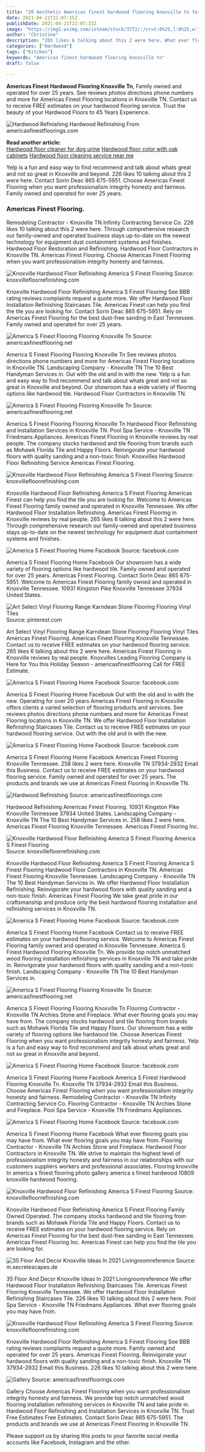 ```yaml
---
title: "20 Aesthetic Americas finest hardwood flooring knoxville tn for Dining Room"
date: 2021-04-21T22:07:15Z
publishDate: 2021-04-21T22:07:15Z
image: "https://img1.wsimg.com/isteam/stock/3772/:/cr=t:0%25,l:0%25,w:100%25,h:100%25/rs=w:400,cg:true"
author: "Christine"
description: "265 likes 6 talking about this 2 were here. What ever flooring goals you may have from. Americas finest hardwood flooring knoxville tn"
categories: ["Hardwood"]
tags: ["Kitchen"]
keywords: "Americas finest hardwood flooring knoxville tn"
draft: false

---
```

<!-- Head tag Code -->
**Americas Finest Hardwood Flooring Knoxville Tn**, Family owned and operated for over 25 years. See reviews photos directions phone numbers and more for Americas Finest Flooring locations in Knoxville TN. Contact us to receive FREE estimates on your hardwood flooring service. Trust the beauty of your Hardwood Floors to 45 Years Experience.

![Hardwood Refinishing](https://img1.wsimg.com/isteam/ip/4e2120c4-c53e-4b31-8cf1-68a334c1c71a/af411401-9f00-4fb4-a350-c7d68fbca213.jpg/:/rs=w:1240,h:620,cg:true,m/cr=w:1240,h:620 "Hardwood Refinishing")
Hardwood Refinishing From americasfinestfloorings.com

**Read another article:**  
[Hardwood floor cleaner for dog urine](/hardwood-floor-cleaner-for-dog-urine/)
[Hardwood floor color with oak cabinets](/hardwood-floor-color-with-oak-cabinets/)
[Hardwood floor cleaning service near me](/hardwood-floor-cleaning-service-near-me/)


Yelp is a fun and easy way to find recommend and talk about whats great and not so great in Knoxville and beyond. 226 likes 10 talking about this 2 were here. Contact Sorin Deac 865 675-5951. Choose Americas Finest Flooring when you want professionalism integrity honesty and fairness. Family owned and operated for over 25 years.

### Americas Finest Flooring.

Remodeling Contractor - Knoxville TN Infinity Contracting Service Co. 226 likes 10 talking about this 2 were here. Through comprehensive research our family-owned and operated business stays up-to-date on the newest technology for equipment dust containment systems and finishes. Hardwood Floor Restoration and Refinishing. Hardwood Floor Contractors in Knoxville TN. Americas Finest Flooring. Choose Americas Finest Flooring when you want professionalism integrity honesty and fairness.


![Knoxville Hardwood Floor Refinishing America S Finest Flooring](https://img1.wsimg.com/isteam/ip/e18ab5f6-a22b-47f9-9c5b-082d91ba0f2c/IMG_1093.jpg/:/cr=t:0%25,l:0%25,w:100%25,h:100%25/rs=w:600,m,cg:true "Knoxville Hardwood Floor Refinishing America S Finest Flooring")
Source: knoxvillefloorrefinishing.com

Knoxville Hardwood Floor Refinishing America S Finest Flooring See BBB rating reviews complaints request a quote more. We offer Hardwood Floor Installation Refinishing Staircases Tile. Americas Finest can help you find the tile you are looking for. Contact Sorin Deac 865 675-5951. Rely on Americas Finest Flooring for the best dust-free sanding in East Tennessee. Family owned and operated for over 25 years.

![America S Finest Flooring Flooring Knoxville Tn](https://cdn.websites.hibu.com/d4c67acd69b246e8881690c3d06e5169/DESKTOP/png/3-a06d-7cd7eb6818fa.png "America S Finest Flooring Flooring Knoxville Tn")
Source: americasfinestflooring.net

America S Finest Flooring Flooring Knoxville Tn See reviews photos directions phone numbers and more for Americas Finest Flooring locations in Knoxville TN. Landscaping Company - Knoxville TN The 10 Best Handyman Services in. Out with the old and in with the new. Yelp is a fun and easy way to find recommend and talk about whats great and not so great in Knoxville and beyond. Our showroom has a wide variety of flooring options like hardwood tile. Hardwood Floor Contractors in Knoxville TN.

![America S Finest Flooring Flooring Knoxville Tn](https://cdn.websites.hibu.com/d4c67acd69b246e8881690c3d06e5169/DESKTOP/png/e-afa0-5aadb46399a3.png "America S Finest Flooring Flooring Knoxville Tn")
Source: americasfinestflooring.net

America S Finest Flooring Flooring Knoxville Tn Hardwood Floor Refinishing and Installation Services in Knoxville TN. Pool Spa Service - Knoxville TN Friedmans Appliances. Americas Finest Flooring in Knoxville reviews by real people. The company stocks hardwood and tile flooring from brands such as Mohawk Florida Tile and Happy Floors. Reinvigorate your hardwood floors with quality sanding and a non-toxic finish. Knoxvilles Hardwood Floor Refinishing Service Americas Finest Flooring.

![Knoxville Hardwood Floor Refinishing America S Finest Flooring](https://img1.wsimg.com/isteam/ip/e18ab5f6-a22b-47f9-9c5b-082d91ba0f2c/IMG_0707.jpg/:/rs=w:600,m,cg:true "Knoxville Hardwood Floor Refinishing America S Finest Flooring")
Source: knoxvillefloorrefinishing.com

Knoxville Hardwood Floor Refinishing America S Finest Flooring Americas Finest can help you find the tile you are looking for. Welcome to Americas Finest Flooring family owned and operated in Knoxville Tennessee. We offer Hardwood Floor Installation Refinishing. Americas Finest Flooring in Knoxville reviews by real people. 265 likes 6 talking about this 2 were here. Through comprehensive research our family-owned and operated business stays up-to-date on the newest technology for equipment dust containment systems and finishes.

![America S Finest Flooring Home Facebook](https://lookaside.fbsbx.com/lookaside/crawler/media/?media_id=2513893828687142 "America S Finest Flooring Home Facebook")
Source: facebook.com

America S Finest Flooring Home Facebook Our showroom has a wide variety of flooring options like hardwood tile. Family owned and operated for over 25 years. Americas Finest Flooring. Contact Sorin Deac 865 675-5951. Welcome to Americas Finest Flooring family owned and operated in Knoxville Tennessee. 10931 Kingston Pike Knoxville Tennessee 37934 United States.

![Art Select Vinyl Flooring Range Karndean Stone Flooring Flooring Vinyl Tiles](https://i.pinimg.com/originals/e8/9e/d7/e89ed703165a6f512a55ff8b7e307327.jpg "Art Select Vinyl Flooring Range Karndean Stone Flooring Flooring Vinyl Tiles")
Source: pinterest.com

Art Select Vinyl Flooring Range Karndean Stone Flooring Flooring Vinyl Tiles Americas Finest Flooring. Americas Finest Flooring Knoxville Tennessee. Contact us to receive FREE estimates on your hardwood flooring service. 265 likes 6 talking about this 2 were here. Americas Finest Flooring in Knoxville reviews by real people. Knoxvilles Leading Flooring Company is Here for You this Holiday Season - americasfinestflooring Call for FREE Estimate.

![America S Finest Flooring Home Facebook](https://lookaside.fbsbx.com/lookaside/crawler/media/?media_id=2299580510058345 "America S Finest Flooring Home Facebook")
Source: facebook.com

America S Finest Flooring Home Facebook Out with the old and in with the new. Operating for over 20 years Americas Finest Flooring in Knoxville offers clients a varied selection of flooring products and services. See reviews photos directions phone numbers and more for Americas Finest Flooring locations in Knoxville TN. We offer Hardwood Floor Installation Refinishing Staircases Tile. Contact us to receive FREE estimates on your hardwood flooring service. Out with the old and in with the new.

![America S Finest Flooring Home Facebook](https://lookaside.fbsbx.com/lookaside/crawler/media/?media_id=2458836807526178 "America S Finest Flooring Home Facebook")
Source: facebook.com

America S Finest Flooring Home Facebook Americas Finest Flooring Knoxville Tennessee. 258 likes 2 were here. Knoxville TN 37934-2932 Email this Business. Contact us to receive FREE estimates on your hardwood flooring service. Family owned and operated for over 25 years. The products and brands we use at Americas Finest Flooring in Knoxville TN.

![Hardwood Refinishing](https://img1.wsimg.com/isteam/ip/4e2120c4-c53e-4b31-8cf1-68a334c1c71a/af411401-9f00-4fb4-a350-c7d68fbca213.jpg/:/rs=w:1240,h:620,cg:true,m/cr=w:1240,h:620 "Hardwood Refinishing")
Source: americasfinestfloorings.com

Hardwood Refinishing Americas Finest Flooring. 10931 Kingston Pike Knoxville Tennessee 37934 United States. Landscaping Company - Knoxville TN The 10 Best Handyman Services in. 258 likes 2 were here. Americas Finest Flooring Knoxville Tennessee. Americas Finest Flooring Inc.

![Knoxville Hardwood Floor Refinishing America S Finest Flooring America S Finest Flooring](https://img1.wsimg.com/isteam/ip/e18ab5f6-a22b-47f9-9c5b-082d91ba0f2c/new13.jpg/:/cr=t:0%25,l:0%25,w:100%25,h:100%25/rs=w:400,cg:true "Knoxville Hardwood Floor Refinishing America S Finest Flooring America S Finest Flooring")
Source: knoxvillefloorrefinishing.com

Knoxville Hardwood Floor Refinishing America S Finest Flooring America S Finest Flooring Hardwood Floor Contractors in Knoxville TN. Americas Finest Flooring Knoxville Tennessee. Landscaping Company - Knoxville TN The 10 Best Handyman Services in. We offer Hardwood Floor Installation Refinishing. Reinvigorate your hardwood floors with quality sanding and a non-toxic finish. Americas Finest Flooring We take great pride in our craftsmanship and produce only the best hardwood flooring installation and refinishing services in Knoxville TN.

![America S Finest Flooring Home Facebook](https://lookaside.fbsbx.com/lookaside/crawler/media/?media_id=3488767927866389 "America S Finest Flooring Home Facebook")
Source: facebook.com

America S Finest Flooring Home Facebook Contact us to receive FREE estimates on your hardwood flooring service. Welcome to Americas Finest Flooring family owned and operated in Knoxville Tennessee. America S Finest Hardwood Flooring Knoxville Tn. We provide top notch unmatched wood flooring installation refinishing services in Knoxville TN and take pride in. Reinvigorate your hardwood floors with quality sanding and a non-toxic finish. Landscaping Company - Knoxville TN The 10 Best Handyman Services in.

![America S Finest Flooring Flooring Knoxville Tn](https://cdn.websites.hibu.com/d4c67acd69b246e8881690c3d06e5169/MOBILE/jpg/10873776_pre.jpg "America S Finest Flooring Flooring Knoxville Tn")
Source: americasfinestflooring.net

America S Finest Flooring Flooring Knoxville Tn Flooring Contractor - Knoxville TN Archies Stone and Fireplace. What ever flooring goals you may have from. The company stocks hardwood and tile flooring from brands such as Mohawk Florida Tile and Happy Floors. Our showroom has a wide variety of flooring options like hardwood tile. Choose Americas Finest Flooring when you want professionalism integrity honesty and fairness. Yelp is a fun and easy way to find recommend and talk about whats great and not so great in Knoxville and beyond.

![America S Finest Flooring Home Facebook](https://lookaside.fbsbx.com/lookaside/crawler/media/?media_id=2502397389836786 "America S Finest Flooring Home Facebook")
Source: facebook.com

America S Finest Flooring Home Facebook America S Finest Hardwood Flooring Knoxville Tn. Knoxville TN 37934-2932 Email this Business. Choose Americas Finest Flooring when you want professionalism integrity honesty and fairness. Remodeling Contractor - Knoxville TN Infinity Contracting Service Co. Flooring Contractor - Knoxville TN Archies Stone and Fireplace. Pool Spa Service - Knoxville TN Friedmans Appliances.

![America S Finest Flooring Home Facebook](https://lookaside.fbsbx.com/lookaside/crawler/media/?media_id=443866646322434 "America S Finest Flooring Home Facebook")
Source: facebook.com

America S Finest Flooring Home Facebook What ever flooring goals you may have from. What ever flooring goals you may have from. Flooring Contractor - Knoxville TN Archies Stone and Fireplace. Hardwood Floor Contractors in Knoxville TN. We strive to maintain the highest level of professionalism integrity honesty and fairness in our relationships with our customers suppliers workers and professional associates. Flooring knoxville tn america s finest flooring photo gallery america s finest hardwood 10809 knoxville hardwood flooring.

![Knoxville Hardwood Floor Refinishing America S Finest Flooring](https://img1.wsimg.com/isteam/ip/e18ab5f6-a22b-47f9-9c5b-082d91ba0f2c/IMG_0767.jpg/:/cr=t:0%25,l:0%25,w:100%25,h:100%25/rs=w:600,m,cg:true "Knoxville Hardwood Floor Refinishing America S Finest Flooring")
Source: knoxvillefloorrefinishing.com

Knoxville Hardwood Floor Refinishing America S Finest Flooring Family Owned Operated. The company stocks hardwood and tile flooring from brands such as Mohawk Florida Tile and Happy Floors. Contact us to receive FREE estimates on your hardwood flooring service. Rely on Americas Finest Flooring for the best dust-free sanding in East Tennessee. Americas Finest Flooring Inc. Americas Finest can help you find the tile you are looking for.

![35 Floor And Decor Knoxville Ideas In 2021 Livingroomreference](https://i.pinimg.com/originals/4f/6d/cd/4f6dcd42918c2bbb6e13e6be514f0041.jpg "35 Floor And Decor Knoxville Ideas In 2021 Livingroomreference")
Source: m.secretescapes.de

35 Floor And Decor Knoxville Ideas In 2021 Livingroomreference We offer Hardwood Floor Installation Refinishing Staircases Tile. Americas Finest Flooring Knoxville Tennessee. We offer Hardwood Floor Installation Refinishing Staircases Tile. 226 likes 10 talking about this 2 were here. Pool Spa Service - Knoxville TN Friedmans Appliances. What ever flooring goals you may have from.

![Knoxville Hardwood Floor Refinishing America S Finest Flooring](https://img1.wsimg.com/isteam/ip/e18ab5f6-a22b-47f9-9c5b-082d91ba0f2c/ba4ccdd7-1b1a-4332-bcfa-5ddd94ab94f7.jpg/:/rs=w:365,h:365,cg:true,m/cr=w:365,h:365 "Knoxville Hardwood Floor Refinishing America S Finest Flooring")
Source: knoxvillefloorrefinishing.com

Knoxville Hardwood Floor Refinishing America S Finest Flooring See BBB rating reviews complaints request a quote more. Family owned and operated for over 25 years. Americas Finest Flooring. Reinvigorate your hardwood floors with quality sanding and a non-toxic finish. Knoxville TN 37934-2932 Email this Business. 226 likes 10 talking about this 2 were here.

![Gallery](https://img1.wsimg.com/isteam/stock/3772/:/cr=t:0%25,l:0%25,w:100%25,h:100%25/rs=w:400,cg:true "Gallery")
Source: americasfinestfloorings.com

Gallery Choose Americas Finest Flooring when you want professionalism integrity honesty and fairness. We provide top notch unmatched wood flooring installation refinishing services in Knoxville TN and take pride in. Hardwood Floor Refinishing and Installation Services in Knoxville TN. Trust Free Estimates Free Estimates. Contact Sorin Deac 865 675-5951. The products and brands we use at Americas Finest Flooring in Knoxville TN.

Please support us by sharing this posts to your favorite social media accounts like Facebook, Instagram and the other.


